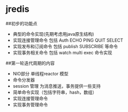 # jredis

##初步的功能点
* 典型的命令实现(先期考虑用java原生结构)
* 实现连接管理命令      包括 Auth ECHO PING QUIT SELECT 
* 实现发布和订阅命令    包括 publish SUBSCRIBE 等命令
* 实现事务相关命令 包括 watch multi exec 命令实现

##第一轮迭代周期的内容
* NIO部分 单线程reactor 模型
* 命令分发器
* session 管理 为消息推送，事务提供一些支持
* 简单命令实现（包括字符串，hash，数组）
* 实现连接管理命令
* 实现事务管理命令
